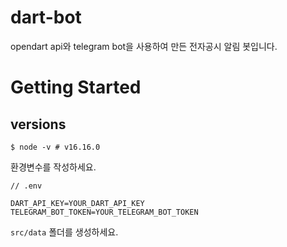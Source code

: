 # dart-bot

opendart api와 telegram bot을 사용하여 만든 전자공시 알림 봇입니다.

# Getting Started

## versions

```shell scripts
$ node -v # v16.16.0
```

환경변수를 작성하세요.

```
// .env

DART_API_KEY=YOUR_DART_API_KEY
TELEGRAM_BOT_TOKEN=YOUR_TELEGRAM_BOT_TOKEN
```

`src/data` 폴더를 생성하세요.
